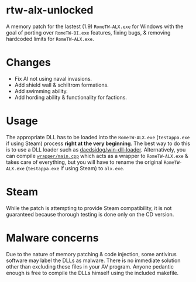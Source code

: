# rtw-alx-unlocked
A memory patch for the lastest (1.9) `RomeTW-ALX.exe` for Windows with the goal of porting over `RomeTW-BI.exe` features, fixing bugs, & removing hardcoded limits for `RomeTW-ALX.exe`.

# Changes
* Fix AI not using naval invasions.
* Add shield wall & schiltrom formations.
* Add swimming ability.
* Add hording ability & functionality for factions.

# Usage
The appropriate DLL has to be loaded into the `RomeTW-ALX.exe` (`testappa.exe` if using Steam) process **right at the very beginning**. The best way to do this is to use a DLL loader such as [daedsidog/win-dll-loader](https://github.com/daedsidog/win-dll-loader).
Alternatively, you can compile [`wrapper/main.cpp`](https://github.com/daedsidog/rtw-alx-unlocked/blob/master/wrapper/main.cpp) which acts as a wrapper to `RomeTW-ALX.exe` & takes care of everything, but you will have to rename the original `RomeTW-ALX.exe` (`testappa.exe` if using Steam) to `alx.exe`.

# Steam
While the patch is attempting to provide Steam compatibility, it is not guaranteed because thorough testing is done only on the CD version.

# Malware concerns
Due to the nature of memory patching & code injection, some antivirus software may label the DLLs as malware. There is no immediate solution other than excluding these files in your AV program. Anyone pedantic enough is free to compile the DLLs himself using the included makefile.
